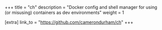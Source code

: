 +++
title = "ch"
description = "Docker config and shell manager for using (or misusing) containers as dev environments"
weight = 1

[extra]
link_to = "https://github.com/camerondurham/ch"
+++

